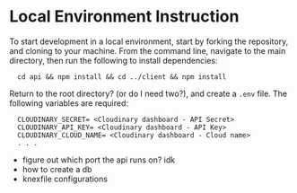 # Local Environment Instruction

To start development in a local environment, start by forking the repository, and cloning to your machine. 
From the command line, navigate to the main directory, then run the following to install dependencies:

```
  cd api && npm install && cd ../client && npm install
```

Return to the root directory? (or do I need two?), and create a `.env` file. The following variables are required:

```
  CLOUDINARY_SECRET= <Cloudinary dashboard - API Secret>
  CLOUDINARY_API_KEY= <Cloudinary dashboard - API Key>
  CLOUDINARY_CLOUD_NAME= <Cloudinary dashboard - Cloud name>
  . . .
```

* figure out which port the api runs on? idk
* how to create a db
* knexfile configurations
